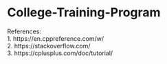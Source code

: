 # College-Training-Program
<p>References:<br>
  1. https://en.cppreference.com/w/ <br>
  2. https://stackoverflow.com/ <br>
  3. https://cplusplus.com/doc/tutorial/
</p>
